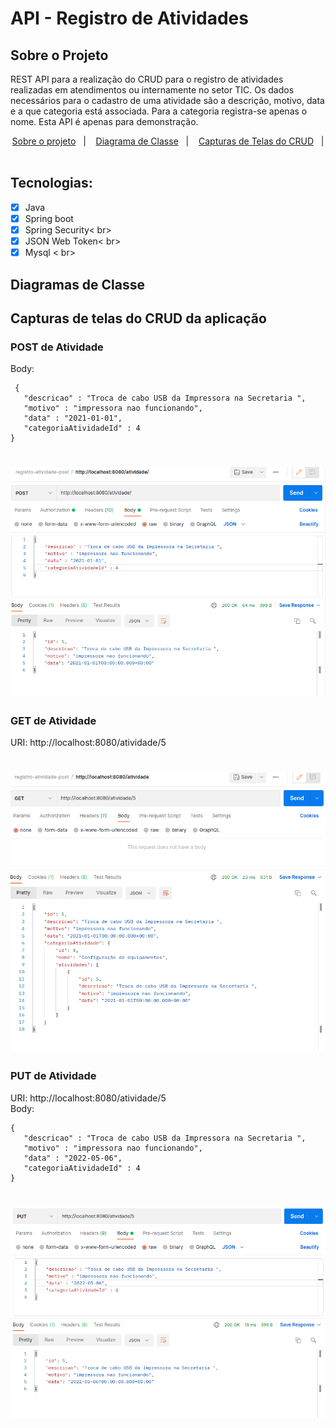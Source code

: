 # API - Registro de Atividades

 <a name="-sobre"/></a>
## Sobre o Projeto
REST API para a realização do CRUD para o registro de atividades realizadas em atendimentos ou internamente no setor TIC. Os dados necessários para o cadastro de uma atividade são a descrição, motivo, data e a que categoria está associada.  Para a categoria registra-se apenas o nome. Esta API é apenas para demonstração. 

<p align="center">
  <a href="#-sobre">Sobre o projeto</a>&nbsp;&nbsp;&nbsp;|&nbsp;&nbsp;&nbsp;
  <a href="#-diagrama">Diagrama de Classe</a>&nbsp;&nbsp;&nbsp;|&nbsp;&nbsp;&nbsp;
  <a href="#-capturas">Capturas de Telas do CRUD</a>&nbsp;&nbsp;&nbsp;|&nbsp;&nbsp;&nbsp;
</p>

## Tecnologias: 
- [x] Java<br> 
- [x] Spring boot <br> 
- [x] Spring Security< br> 
- [x] JSON Web Token< br> 
- [x] Mysql < br> 

<a name="-diagrama"/></a>
<h2> Diagramas de Classe </h2> 


<a name="-capturas"/></a>
<h2> Capturas de telas do CRUD da aplicação </h2> 


<h3> POST de Atividade  </h3>

Body: 
 ```
  {
    "descricao" : "Troca de cabo USB da Impressora na Secretaria ",
    "motivo" : "impressora nao funcionando",
    "data" : "2021-01-01",
    "categoriaAtividadeId" : 4
}
```
<h1 align="center">
    <img src="https://github.com/deoliveiralima/registro-atividades-api/blob/master/screenshots/postman_post_atividade.png" />
</h1>

<h3> GET de Atividade  </h3>

URI: http://localhost:8080/atividade/5 

<h1 align="center">
    <img src="https://github.com/deoliveiralima/registro-atividades-api/blob/master/screenshots/postman_get_atividade.png" />
</h1>

<h3> PUT de Atividade  </h3>

URI: http://localhost:8080/atividade/5 <br>
Body: 

 ```
 {
    "descricao" : "Troca de cabo USB da Impressora na Secretaria ",
    "motivo" : "impressora nao funcionando",
    "data" : "2022-05-06",
    "categoriaAtividadeId" : 4
}
```
<h1 align="center">
    <img src="https://github.com/deoliveiralima/registro-atividades-api/blob/master/screenshots/pstman_put_atividade.png" />
</h1>



